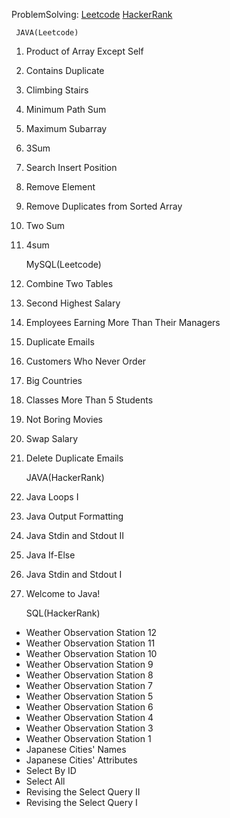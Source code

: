  ProblemSolving:
 [Leetcode](https://leetcode.com/subrun14/) 
 [HackerRank](https://www.hackerrank.com/psubrun14)


     JAVA(Leetcode)
 
1. Product of Array Except Self

2. Contains Duplicate

3. Climbing Stairs

4. Minimum Path Sum

5. Maximum Subarray

6. 3Sum

7. Search Insert Position

8. Remove Element

9. Remove Duplicates from Sorted Array

10. Two Sum

11. 4sum


     MySQL(Leetcode)

1. Combine Two Tables

2. Second Highest Salary

3. Employees Earning More Than Their Managers

4. Duplicate Emails

5. Customers Who Never Order

6. Big Countries

7. Classes More Than 5 Students

8. Not Boring Movies

9. Swap Salary

10. Delete Duplicate Emails




     JAVA(HackerRank)

1. Java Loops I

2. Java Output Formatting

3. Java Stdin and Stdout II

4. Java If-Else

5. Java Stdin and Stdout I

6. Welcome to Java!


    SQL(HackerRank)
* Weather Observation Station 12
* Weather Observation Station 11
* Weather Observation Station 10
* Weather Observation Station 9
* Weather Observation Station 8
* Weather Observation Station 7
* Weather Observation Station 5
* Weather Observation Station 6
* Weather Observation Station 4
* Weather Observation Station 3
* Weather Observation Station 1
* Japanese Cities' Names
* Japanese Cities' Attributes
* Select By ID
* Select All
* Revising the Select Query II
* Revising the Select Query I


